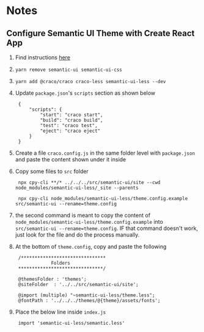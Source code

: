 # Notes

## Configure Semantic UI Theme with Create React App

1. Find instructions [here](https://react.semantic-ui.com/theming#theming-with-create-react-app)
1. `yarn remove semantic-ui semantic-ui-css`
1. `yarn add @craco/craco craco-less semantic-ui-less --dev`
1. Update `package.json`'s `scripts` section as shown below

        {
            "scripts": {
                "start": "craco start",
                "build": "craco build",
                "test": "craco test",
                "eject": "craco eject"
            }
        }
1. Create a file `craco.config.js` in the same folder level with `package.json` and paste the content shown under it inside
1. Copy some files to `src` folder

        npx cpy-cli **/* ../../../src/semantic-ui/site --cwd node_modules/semantic-ui-less/_site --parents

        npx cpy-cli node_modules/semantic-ui-less/theme.config.example src/semantic-ui --rename=theme.config
1. the second command is meant to copy the content of `node_modules/semantic-ui-less/theme.config.example` into `src/semantic-ui --rename=theme.config`. IF that command doesn't work, just look for the file and do the process manually.
1. At the bottom of `theme.config`, copy and paste the following

        /*******************************
                    Folders
        *******************************/

        @themesFolder : 'themes';
        @siteFolder  : '../../src/semantic-ui/site';

        @import (multiple) "~semantic-ui-less/theme.less";
        @fontPath : '../../../themes/@{theme}/assets/fonts';
1. Place the below line inside `index.js` 

        import 'semantic-ui-less/semantic.less'